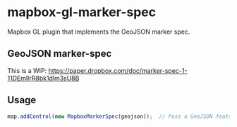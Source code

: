 # mapbox-gl-marker-spec
Mapbox GL plugin that implements the GeoJSON marker spec.

## GeoJSON marker-spec

This is a WIP: https://paper.dropbox.com/doc/marker-spec-1-11DEmlIrR8bk1dlm3sU8B

## Usage

```javascript
map.addControl(new MapboxMarkerSpec(geojson));  // Pass a GeoJSON feature collection that follows the marker-spec
```